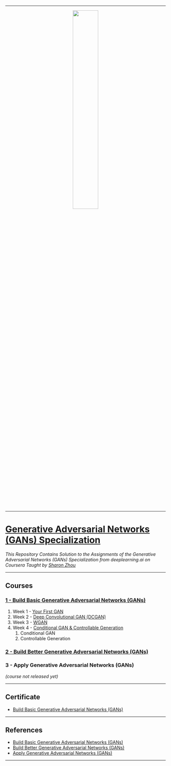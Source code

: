 ----------------------------------------------------------------------------------------
<p align="center"><img width="40%" src="https://github.com/sahilkhose/Generative-Adversarial-Networks-GANs-Specialization/blob/main/Logo.jpg" /></p>

-------------------------------------------------------------------------------------------

# [Generative Adversarial Networks (GANs) Specialization](https://www.coursera.org/specializations/generative-adversarial-networks-gans)
*This Repository Contains Solution to the Assignments of the Generative Adversarial Networks (GANs) Specialization from deeplearning.ai on Coursera Taught by [Sharon Zhou](https://www.coursera.org/instructor/sharon-zhou)*

--------------------------------------------------------------------------------------------

## Courses
### [1 - Build Basic Generative Adversarial Networks (GANs)](https://github.com/sahilkhose/Generative-Adversarial-Networks-GANs-Specialization/tree/main/course1)
1. Week 1 - [Your First GAN](https://github.com/sahilkhose/Generative-Adversarial-Networks-GANs-Specialization/tree/main/course1/week1)
2. Week 2 - [Deep Convolutional GAN (DCGAN)](https://github.com/sahilkhose/Generative-Adversarial-Networks-GANs-Specialization/tree/main/course1/week2)
3. Week 3 - [WGAN](https://github.com/sahilkhose/Generative-Adversarial-Networks-GANs-Specialization/tree/main/course1/week3)
4. Week 4 - [Conditional GAN & Controllable Generation](https://github.com/sahilkhose/Generative-Adversarial-Networks-GANs-Specialization/tree/main/course1/week4)
	1. Conditional GAN
	2. Controllable Generation

### [2 - Build Better Generative Adversarial Networks (GANs)](https://github.com/sahilkhose/Generative-Adversarial-Networks-GANs-Specialization/tree/main/course2)
### 3 - Apply Generative Adversarial Networks (GANs)
_(course not released yet)_

-------------------------------------------------------------------------------------------------------------

## Certificate
* [Build Basic Generative Adversarial Networks (GANs)]()
<!-- * [Build Better Generative Adversarial Networks (GANs)]() -->

--------------------------------------------------------------------------------------------------------------

## References
* [Build Basic Generative Adversarial Networks (GANs)](https://www.coursera.org/learn/build-basic-generative-adversarial-networks-gans)
* [Build Better Generative Adversarial Networks (GANs)](https://www.coursera.org/learn/build-better-generative-adversarial-networks-gans)
* [Apply Generative Adversarial Networks (GANs)](https://www.coursera.org/learn/apply-generative-adversarial-networks-gans)

---------------------------------------------------------------------------------------------------------------

